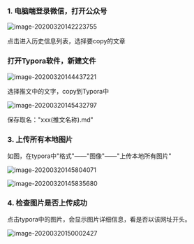### 1. 电脑端登录微信，打开公众号

![image-20200320142223755](http://q7fm0u7rl.bkt.clouddn.com/img/image-20200320142223755.png)

点击进入历史信息列表，选择要copy的文章

### 打开Typora软件，新建文件

![image-20200320144437221](http://q7fm0u7rl.bkt.clouddn.com/img/image-20200320144437221.png)

选择推文中的文字，copy到Typora中

![image-20200320145432797](http://q7fm0u7rl.bkt.clouddn.com/img/image-20200320145432797.png)

保存取名："xxx(推文名称).md"

### 3. 上传所有本地图片

如图，在typora中"格式"——"图像"——"上传本地所有图片"

![image-20200320145804071](http://q7fm0u7rl.bkt.clouddn.com/img/image-20200320145804071.png)

![image-20200320145835680](http://q7fm0u7rl.bkt.clouddn.com/img/image-20200320145835680.png)



### 4. 检查图片是否上传成功

点击typora中的图片，会显示图片详细信息，看是否以该网址开头。

![image-20200320150002427](http://q7fm0u7rl.bkt.clouddn.com/img/image-20200320150002427.png)